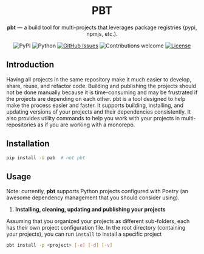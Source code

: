 <h1 align="center">PBT</h1>

<div align="center">
<b>pbt</b> — a build tool for multi-projects that leverages package registries (pypi, npmjs, etc.).
    
![PyPI](https://img.shields.io/pypi/v/pab)
![Python](https://img.shields.io/badge/python-v3.8+-blue.svg)
[![GitHub Issues](https://img.shields.io/github/issues/binh-vu/pbt.svg)](https://github.com/binh-vu/pbt/issues)
![Contributions welcome](https://img.shields.io/badge/contributions-welcome-orange.svg)
[![License](https://img.shields.io/badge/license-MIT-blue.svg)](https://opensource.org/licenses/MIT)

</div>

## Introduction

Having all projects in the same repository make it much easier to develop, share, reuse, and refactor code. Building and publishing the projects should not be done manually because it is time-consuming and may be frustrated if the projects are depending on each other. pbt is a tool designed to help make the process easier and faster. It supports building, installing, and updating versions of your projects and their dependencies consistently. It also provides utility commands to help you work with your projects in multi-repositories as if you are working with a monorepo.

## Installation

```bash
pip install -U pab  # not pbt
```

## Usage

Note: currently, **pbt** supports Python projects configured with Poetry (an awesome dependency management that you should consider using).

1. **Installing, cleaning, updating and publishing your projects**

Assuming that you organized your projects as different sub-folders, each has their own project configuration file.
In the root directory (containing your projects), you can run `install` to install a specific project

```bash
pbt install -p <project> [-e] [-d] [-v]
```
